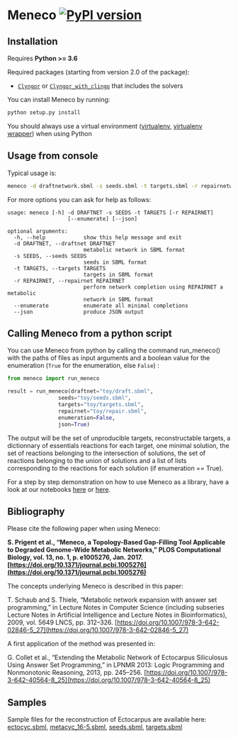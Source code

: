 # Meneco [![PyPI version](https://img.shields.io/pypi/v/meneco.svg)](https://pypi.org/project/meneco/)

## Installation

Requires **Python >= 3.6**

Required packages (starting from version 2.0 of the package):

* [``Clyngor``](https://github.com/Aluriak/clyngor) or [``Clyngor_with_clingo``](https://github.com/Aluriak/clyngor-with-clingo) that includes the solvers

You can install Meneco by running:

```sh
python setup.py install
```

You should always use a virtual environment ([virtualenv](https://virtualenv.pypa.io/en/latest/), [virtualenv wrapper](https://virtualenvwrapper.readthedocs.io/en/latest/)) when using Python

## Usage from console

Typical usage is:

```sh
meneco -d draftnetwork.sbml -s seeds.sbml -t targets.sbml -r repairnetwork.sbml
```

For more options you can ask for help as follows:

```text
usage: meneco [-h] -d DRAFTNET -s SEEDS -t TARGETS [-r REPAIRNET]
                   [--enumerate] [--json]

optional arguments:
  -h, --help            show this help message and exit
  -d DRAFTNET, --draftnet DRAFTNET
                        metabolic network in SBML format
  -s SEEDS, --seeds SEEDS
                        seeds in SBML format
  -t TARGETS, --targets TARGETS
                        targets in SBML format
  -r REPAIRNET, --repairnet REPAIRNET
                        perform network completion using REPAIRNET a metabolic
                        network in SBML format
  --enumerate           enumerate all minimal completions
  --json                produce JSON output
```

## Calling Meneco from a python script

You can use Meneco from python by calling the command run_meneco() with the paths of files as input arguments and a boolean value for the enumeration (`True` for the enumeration, else `False`) :

```py
from meneco import run_meneco

result = run_meneco(draftnet="toy/draft.sbml",
                seeds="toy/seeds.sbml",
                targets="toy/targets.sbml",
                repairnet="toy/repair.sbml",
                enumeration=False,
                json=True)
```

The output will be the set of unproducible targets, reconstructable targets, a dictionnary of essentials reactions for each target, one minimal solution, the set of reactions belonging to the intersection of solutions, the set of reactions belonging to the union of solutions and a list of lists corresponding to the reactions for each solution (if enumeration == True).

For a step by step demonstration on how to use Meneco as a library, have a look at our notebooks [here](https://mybinder.org/v2/gh/bioasp/meneco/master?filepath=meneco.ipynb) or [here](https://colab.research.google.com/drive/170IQ8YV-J0R1GH6rsU2t8YUKOkApLeNF?usp=sharing).

## Bibliography

Please cite the following paper when using Meneco:

**S. Prigent et al., “Meneco, a Topology-Based Gap-Filling Tool Applicable to Degraded Genome-Wide Metabolic Networks,” PLOS Computational Biology, vol. 13, no. 1, p. e1005276, Jan. 2017. [https://doi.org/10.1371/journal.pcbi.1005276](https://doi.org/10.1371/journal.pcbi.1005276)**

The concepts underlying Meneco is described in this paper:

T. Schaub and S. Thiele, “Metabolic network expansion with answer set programming,” in Lecture Notes in Computer Science (including subseries Lecture Notes in Artificial Intelligence and Lecture Notes in Bioinformatics), 2009, vol. 5649 LNCS, pp. 312–326. [https://doi.org/10.1007/978-3-642-02846-5_27](https://doi.org/10.1007/978-3-642-02846-5_27)

A first application of the method was presented in:

G. Collet et al., “Extending the Metabolic Network of Ectocarpus Siliculosus Using Answer Set Programming,” in LPNMR 2013: Logic Programming and Nonmonotonic Reasoning, 2013, pp. 245–256. [https://doi.org/10.1007/978-3-642-40564-8_25](https://doi.org/10.1007/978-3-642-40564-8_25)

## Samples

Sample files for the reconstruction of Ectocarpus are available here: [ectocyc.sbml][1], [metacyc_16-5.sbml][2], [seeds.sbml][3], [targets.sbml][4]

[1]: http://bioasp.github.io/downloads/samples/ectodata/ectocyc.sbml
[2]: http://bioasp.github.io/downloads/samples/ectodata/metacyc_16-5.sbml
[3]: http://bioasp.github.io/downloads/samples/ectodata/seeds.sbml
[4]: http://bioasp.github.io/downloads/samples/ectodata/targets.sbml

